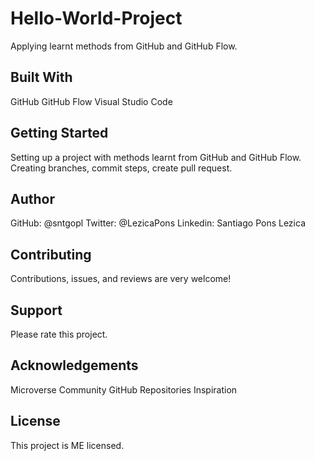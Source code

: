 # Hello-World-Project
 Applying learnt methods from GitHub and GitHub Flow.

## Built With
 GitHub
 GitHub Flow
 Visual Studio Code

## Getting Started
 Setting up a project with methods learnt from GitHub and GitHub Flow. Creating branches, commit steps, create pull request.

## Author
 GitHub: @sntgopl
 Twitter: @LezicaPons
 Linkedin: Santiago Pons Lezica

## Contributing
 Contributions, issues, and reviews are very welcome!

## Support
 Please rate this project.

## Acknowledgements
 Microverse Community
 GitHub Repositories
 Inspiration

## License
 This project is ME licensed.